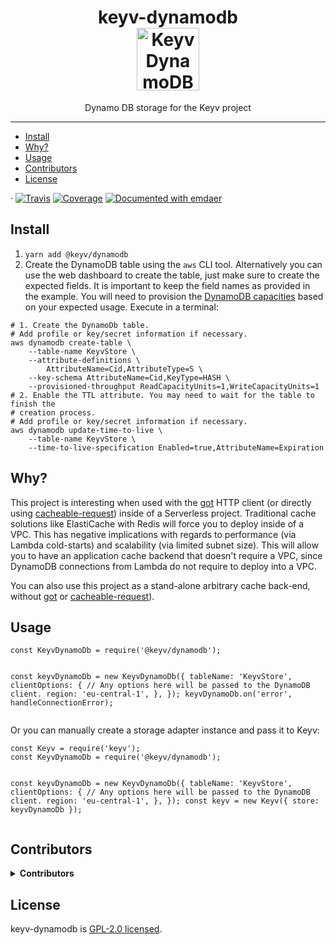 <!--
  This file was generated by emdaer

  Its template can be found at .emdaer/README.emdaer.md
-->

<p></p><h1 align="center">
keyv-dynamodb
    <br>
    <img src="https://upload.wikimedia.org/wikipedia/commons/f/fd/DynamoDB.png" alt="Keyv DynamoDB logo" title="Keyv DynamoDB logo" width="100">
</h1><p></p>
<p></p><p align="center">
Dynamo DB storage for the Keyv project
</p><p></p>
<hr>


<ul>
<li><a href="#install">Install</a></li>
<li><a href="#why">Why?</a></li>
<li><a href="#usage">Usage</a></li>
<li><a href="#contributors">Contributors</a></li>
<li><a href="#license">License</a></li>
</ul>

<p>· <a href="https://travis-ci.org/e0ipso/keyv-dynamodb/"><img src="https://img.shields.io/travis/e0ipso/keyv-dynamodb.svg?style=flat-square" alt="Travis"></a> <a href="https://coveralls.io/github/e0ipso/keyv-dynamodb/"><img src="https://img.shields.io/coveralls/github/e0ipso/keyv-dynamodb.svg?style=flat-square" alt="Coverage"></a> <a href="https://github.com/emdaer/emdaer"><img src="https://img.shields.io/badge/📓-documented%20with%20emdaer-F06632.svg?style=flat-square" alt="Documented with emdaer"></a></p>
<h2 id="install">Install</h2>
<ol>
<li><code>yarn add @keyv/dynamodb</code></li>
<li>Create the DynamoDB table using the <code>aws</code> CLI tool. Alternatively you can use
the web dashboard to create the table, just make sure to create the expected
fields. It is important to keep the field names as provided in the example. You
will need to provision the <a href="https://docs.aws.amazon.com/amazondynamodb/latest/developerguide/HowItWorks.ProvisionedThroughput.html">DynamoDB capacities</a>
based on your expected usage. Execute in a terminal:</li>
</ol>
<pre><code># 1. Create the DynamoDb table.
# Add profile or key/secret information if necessary.
aws dynamodb create-table \
    --table-name KeyvStore \
    --attribute-definitions \
        AttributeName=Cid,AttributeType=S \
    --key-schema AttributeName=Cid,KeyType=HASH \
    --provisioned-throughput ReadCapacityUnits=1,WriteCapacityUnits=1
# 2. Enable the TTL attribute. You may need to wait for the table to finish the
# creation process.
# Add profile or key/secret information if necessary.
aws dynamodb update-time-to-live \
    --table-name KeyvStore \
    --time-to-live-specification Enabled=true,AttributeName=Expiration
</code></pre><h2 id="why-">Why?</h2>
<p>This project is interesting when used with the <a href="npmjs.com/package/got">got</a> HTTP
client (or directly using
<a href="npmjs.com/package/cacheable-request">cacheable-request</a>) inside of a Serverless
project. Traditional cache solutions like ElastiCache with Redis will force you
to deploy inside of a VPC. This has negative implications with regards to
performance (via Lambda cold-starts) and scalability (via limited subnet size).
This will allow you to have an application cache backend that doesn&#39;t require a
VPC, since DynamoDB connections from Lambda do not require to deploy into a VPC.</p>
<p>You can also use this project as a stand-alone arbitrary cache back-end, without
<a href="npmjs.com/package/got">got</a> or
<a href="npmjs.com/package/cacheable-request">cacheable-request</a>).</p>
<h2 id="usage">Usage</h2>
<pre><code class="lang-js">const KeyvDynamoDb = require(&#39;@keyv/dynamodb&#39;);

const keyvDynamoDb = new KeyvDynamoDb({
  tableName: &#39;KeyvStore&#39;,
  clientOptions: {
    // Any options here will be passed to the DynamoDB client.
    region: &#39;eu-central-1&#39;,
  },
});
keyvDynamoDb.on(&#39;error&#39;, handleConnectionError);
</code></pre>
<p>Or you can manually create a storage adapter instance and pass it to Keyv:</p>
<pre><code class="lang-js">const Keyv = require(&#39;keyv&#39;);
const KeyvDynamoDb = require(&#39;@keyv/dynamodb&#39;);

const keyvDynamoDb = new KeyvDynamoDb({
  tableName: &#39;KeyvStore&#39;,
  clientOptions: {
    // Any options here will be passed to the DynamoDB client.
    region: &#39;eu-central-1&#39;,
  },
});
const keyv = new Keyv({ store: keyvDynamoDb });
</code></pre>
<h2 id="contributors">Contributors</h2>
<details>
<summary><strong>Contributors</strong></summary><br>
<a title="Engineer and programmer focused on online applications." href="https://github.com/e0ipso">
  <img align="left" src="https://avatars0.githubusercontent.com/u/1140906?s=24">
</a>
<strong>Mateu Aguiló Bosch</strong>
<br><br>
</details>

<h2 id="license">License</h2>
<p>keyv-dynamodb is <a href="./LICENSE">GPL-2.0 licensed</a>.</p>
